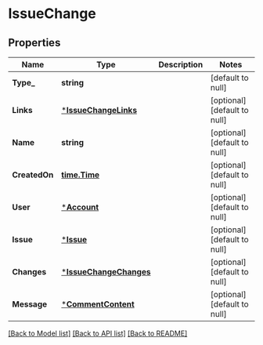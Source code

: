 # IssueChange

## Properties
Name | Type | Description | Notes
------------ | ------------- | ------------- | -------------
**Type_** | **string** |  | [default to null]
**Links** | [***IssueChangeLinks**](issue_change_links.md) |  | [optional] [default to null]
**Name** | **string** |  | [optional] [default to null]
**CreatedOn** | [**time.Time**](time.Time.md) |  | [optional] [default to null]
**User** | [***Account**](account.md) |  | [optional] [default to null]
**Issue** | [***Issue**](issue.md) |  | [optional] [default to null]
**Changes** | [***IssueChangeChanges**](issue_change_changes.md) |  | [optional] [default to null]
**Message** | [***CommentContent**](comment_content.md) |  | [optional] [default to null]

[[Back to Model list]](../README.md#documentation-for-models) [[Back to API list]](../README.md#documentation-for-api-endpoints) [[Back to README]](../README.md)


